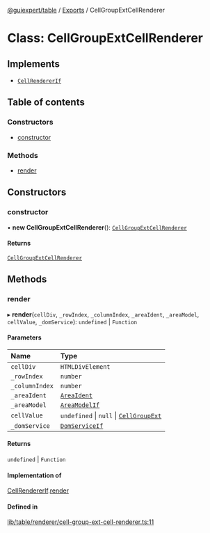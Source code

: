[@guiexpert/table](../README.md) / [Exports](../modules.md) / CellGroupExtCellRenderer

# Class: CellGroupExtCellRenderer

## Implements

- [`CellRendererIf`](../interfaces/CellRendererIf.md)

## Table of contents

### Constructors

- [constructor](CellGroupExtCellRenderer.md#constructor)

### Methods

- [render](CellGroupExtCellRenderer.md#render)

## Constructors

### constructor

• **new CellGroupExtCellRenderer**(): [`CellGroupExtCellRenderer`](CellGroupExtCellRenderer.md)

#### Returns

[`CellGroupExtCellRenderer`](CellGroupExtCellRenderer.md)

## Methods

### render

▸ **render**(`cellDiv`, `_rowIndex`, `_columnIndex`, `_areaIdent`, `_areaModel`, `cellValue`, `_domService`): `undefined` \| `Function`

#### Parameters

| Name | Type |
| :------ | :------ |
| `cellDiv` | `HTMLDivElement` |
| `_rowIndex` | `number` |
| `_columnIndex` | `number` |
| `_areaIdent` | [`AreaIdent`](../modules.md#areaident) |
| `_areaModel` | [`AreaModelIf`](../interfaces/AreaModelIf.md) |
| `cellValue` | `undefined` \| ``null`` \| [`CellGroupExt`](CellGroupExt.md) |
| `_domService` | [`DomServiceIf`](../interfaces/DomServiceIf.md) |

#### Returns

`undefined` \| `Function`

#### Implementation of

[CellRendererIf](../interfaces/CellRendererIf.md).[render](../interfaces/CellRendererIf.md#render)

#### Defined in

[lib/table/renderer/cell-group-ext-cell-renderer.ts:11](https://github.com/guiexperttable/ge-table/blob/65d38fc/libs/table/src/lib/table/renderer/cell-group-ext-cell-renderer.ts#L11)

